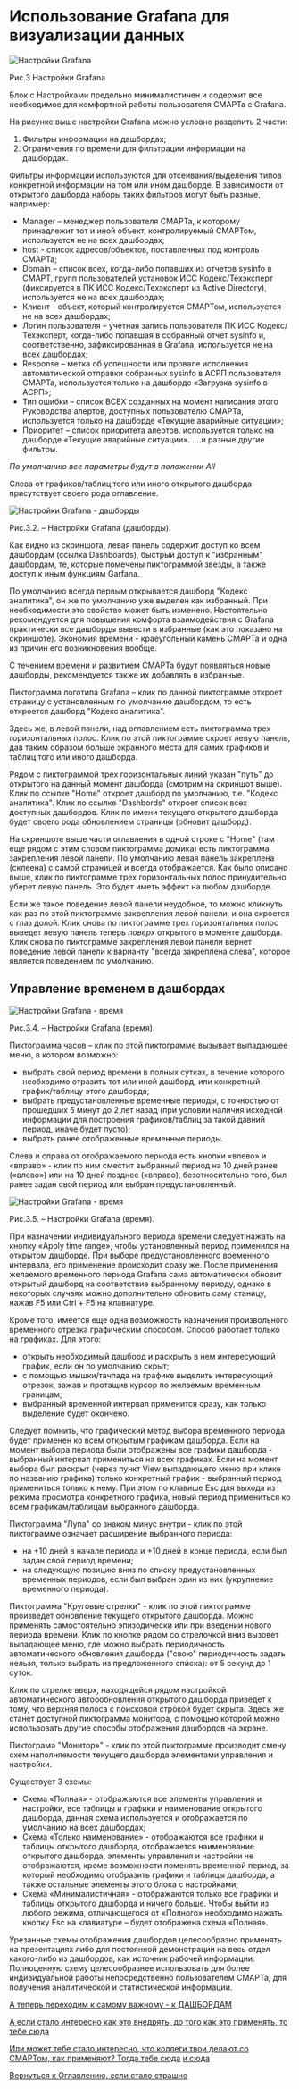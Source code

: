 # Использование Grafana для визуализации данных

![Настройки Grafana](img/smart-settings/01-edited-top-2.png "Настройки Grafana")

Рис.3 Настройки Grafana

Блок с Настройками предельно минималистичен и содержит все необходимое для комфортной работы пользователя СМАРТа с Grafana.

На рисунке выше настройки Grafana можно условно разделить 2 части:
1. Фильтры информации на дашбордах;
2. Ограничения по времени для фильтрации информации на дашбордах.

Фильтры информации используются для отсеивания/выделения типов конкретной информации на том или ином дашборде.
В зависимости от открытого дашборда наборы таких фильтров могут быть разные, например:
- Manager – менеджер пользователя СМАРТа, к которому принадлежит тот и иной объект, контролируемый СМАРТом, используется 
не на всех дашбордах;
- host - список адресов/объектов, поставленных под контроль СМАРТа;
- Domain – список всех, когда-либо попавших из отчетов sysinfo в СМАРТ, групп пользователей установок ИСС Кодекс/Техэксперт 
(фиксируется в ПК ИСС Кодекс/Техэксперт из Active Directory), используется не на всех дашбордах;
- Клиент - объект, который контролируется СМАРТом, используется не на всех дашбордах;
- Логин пользователя – учетная запись пользователя ПК ИСС Кодекс/Техэксперт, когда-либо попавшая в собранный отчет 
sysinfo и, соответственно, зафиксированная в Grafana, используется не на всех дашбордах;
- Response – метка об успешности или провале исполнения автоматической отправки собранных sysinfo в АСРП пользователя 
СМАРТа, используется только на дашборде «Загрузка sysinfo в АСРП»;
- Тип ошибки – список ВСЕХ созданных на момент написания этого Руководства алертов, доступных пользователю СМАРТа, 
используется только на дашборде «Текущие аварийные ситуации»;
- Приоритет – список приоритета алертов, используется только на дашборде «Текущие аварийные ситуации».
....и разные другие фильтры.

_По умолчанию все параметры будут в положении All_

Слева от графиков/таблиц того или иного открытого дашборда присутствует своего рода оглавление.

![Настройки Grafana - дашборды](img/smart-settings/dashboards.png "Настройки Grafana - дашборды")

Рис.3.2. – Настройки Grafana (дашборды).

Как видно из скриншота, левая панель содержит доступ ко всем дашбордам (ссылка Dashboards), быстрый доступ к "избранным" 
дашбордам, те, которые помечены пиктограммой звезды, а также доступ к иным функциям Garfana.

По умолчанию всегда первым открывается дашборд "Кодекс аналитика", он же по умолчанию уже выделен как избранный.
При необходимости это свойство может быть изменено.
Настоятельно рекомендуется для повышения комфорта взаимодействия с Grafana практически все дашборды вывести в избранные 
(как это показано на скриншоте).
Экономия времени - краеугольный камень СМАРТа и одна из причин его возникновения вообще.

С течением времени и развитием СМАРТа будут появляться новые дашборды, рекомендуется также их добавлять в избранные.

Пиктограмма логотипа Grafana – клик по данной пиктограмме откроет страницу с установленным по умолчанию дашбордом, 
то есть откроется дашборд "Кодекс аналитика".

Здесь же, в левой панели, над оглавлением есть пиктограмма трех горизонтальных полос. Клик по этой пиктограмме скроет левую панель,
дав таким образом больше экранного места для самих графиков и таблиц того или иного дашборда.

Рядом с пиктограммой трех горизонтальных линий указан "путь" до открытого на данный момент дашборда (смотрим на скриншот выше).
Клик по ссылке "Home" откроет дашборд по умолчанию, т.е. "Кодекс аналитика".
Клик по ссылке "Dashbords" откроет список всех доступных дашбордов.
Клик по имени текущего открытого дашборда будет своего рода обновлением страницы (обновит дашборд).

На скриншоте выше части оглавления в одной строке с "Home" (там еще рядом с этим словом пиктограмма домика) есть пиктограмма закрепления 
левой панели. По умолчанию левая панель закреплена (склеена) с самой страницей и всегда отображается.
Как было описано выше, клик по пиктограмме трех горизонтальных полос принудительно уберет левую панель. Это будет иметь
эффект на любом дашборде.

Если же такое поведение левой панели неудобное, то можно кликнуть как раз по этой пиктограмме закрепления левой панели, и она
скроется с глаз долой. Клик снова по пиктограмме трех горизонтальных полос выведет левую панель теперь _*поверх*_ 
открытого в моменте дашборда.
Клик снова по пиктограмме закрепления левой панели вернет поведение левой панели к варианту "всегда закреплена слева",
которое является поведением по умолчанию.

## Управление временем в дашбордах

![Настройки Grafana - время](img/smart-settings/time.png "Настройки Grafana - время")

Рис.3.4. – Настройки Grafana (время).

Пиктограмма часов – клик по этой пиктограмме вызывает выпадающее меню, в котором возможно:
- выбрать свой период времени в полных сутках, в течение которого необходимо отразить тот или иной дашборд, или 
конкретный график/таблицу этого дашборда;
- выбрать предустановленные временные периоды, с точностью от прошедших 5 минут до 2 лет назад (при условии наличия исходной
информации для построения графиков/таблиц за такой давний период, иначе будет пусто);
- выбрать ранее отображенные временные периоды.

Слева и справа от отображаемого периода есть кнопки «влево» и «вправо» - клик по ним сместит выбранный период на 10 дней 
ранее («влево») или на 10 дней позднее («вправо), безотносительно того, был ранее задан свой период или выбран предустановленный.

![Настройки Grafana - время](img/smart-settings/time-2.png "Настройки Grafana - время") 

Рис.3.5. – Настройки Grafana (время).

При назначении индивидуального периода времени следует нажать на кнопку «Apply time range», чтобы установленный период 
применился на открытом дашборде. 
При выборе предустановленного временного интервала, его применение происходит сразу же.
После применения желаемого временного периода Grafana сама автоматически обновит открытый дашборд на соответствие 
выбранному периоду, однако в некоторых случаях можно дополнительно обновить саму станицу, нажав F5 или Ctrl + F5 на клавиатуре.

Кроме того, имеется еще одна возможность назначения произвольного временного отрезка графическим способом. 
Способ работает только на графиках. 
Для этого:
- открыть необходимый дашборд и раскрыть в нем интересующий график, если он по умолчанию скрыт;
- с помощью мышки/тачпада на графике выделить интересующий отрезок, зажав и протащив курсор по желаемым временным границам;
- выбранный временной интервал применится сразу, как только выделение будет окончено.

Следует помнить, что графический метод выбора временного периода будет применен ко всем открытым графикам дашборда.
Если на момент выбора периода были отображены все графики дашборда - выбранный интервал примениться на всех графиках.
Если на момент выбора был раскрыт (через пункт View выпадающего меню при клике по названию графика) только конкретный 
график - выбранный период примениться только к нему.
При этом по клавише Esc для выхода из режима просмотра конкретного графика, новый период примениться ко всем 
графикам/таблицам выбранного дашборда.

Пиктограмма "Лупа" со знаком минус внутри - клик по этой пиктограмме означает расширение выбранного периода:
- на +10 дней в начале периода и +10 дней в конце периода, если был задан свой период времени;
- на следующую позицию вниз по списку предустановленных временных периодов, если был выбран один из них (укрупнение временного периода).

Пиктограмма "Круговые стрелки" - клик по этой пиктограмме произведет обновление текущего открытого дашборда. 
Можно применять самостоятельно эпизодически или при введении нового периода времени. 
Клик по кнопке рядом со стрелочкой вниз вызовет выпадающее меню, где можно выбрать периодичность автоматического обновления 
дашборда ("свою" периодичность задать нельзя, только выбрать из предложенного списка): от 5 секунд до 1 суток.

Клик по стрелке вверх, находящейся рядом настройкой автоматического автоообновления открытого дашборда приведет к тому, что
верхняя полоса с поисковой строкой будет скрыта.
Здесь же станет доступной пиктограмма монитора, с помощью которой можно использовать другие способы отображения дашбордов на экране.

Пиктограма "Монитор»" - клик по этой пиктограмме производит смену схем наполняемости текущего дашборда элементами управления и настройки. 

Существует 3 схемы:
- Схема «Полная» - отображаются все элементы управления и настройки, все таблицы и графики и наименование открытого дашборда, 
данная схема используется и отображается по умолчанию на всех дашбордах;
- Схема «Только наименование» - отображаются все графики и таблицы открытого дашборда, отображается наименование открытого 
дашборда, элементы управления и настройки не отображаются, кроме возможности поменять временной период, за который необходимо 
отобразить графики и таблицы дашборда, а также остальные элементы этого блока с настройками;
- Схема «Минималистичная» - отображаются только все графики и таблицы открытого дашборда и ничего больше.
Чтобы выйти из любого режима, отличающегося от «Полного» необходимо нажать кнопку Esc на клавиатуре – будет отображена схема «Полная».

Урезанные схемы отображения дашбордов целесообразно применять на презентациях либо для постоянной демонстрации на весь 
отдел какого-либо из дашбордов, как источник рабочей информации. 
Полноценную схему целесообразнее использовать для более индивидуальной работы непосредственно пользователем СМАРТа, 
для получения аналитической и статистической информации.

[А теперь переходим к самому важному - к ДАШБОРДАМ](060-dashboards.md)

[А если стало интересно как это внедрять, до того как это применять, то тебе сюда](050-intro-smartuload-smartstatus.md)

[Или может тебе стало интересно, что коллеги твои делают со СМАРТом, как применяют? Тогда тебе сюда](100-smart-real-cases-1.md)
[и сюда](000-fuckups.md)

[Вернуться к Оглавлению, если стало страшно](Readme.md)